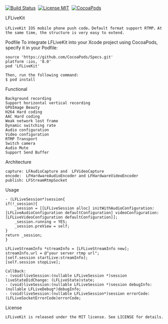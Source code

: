 
[![Build Status](https://travis-ci.org/chenliming777/LFLiveKit.svg)](https://travis-ci.org/chenliming777/LFLiveKit)&nbsp;
[![License MIT](https://img.shields.io/badge/license-MIT-green.svg?style=flat)](https://raw.githubusercontent.com/chenliming777/LFLiveKit/master/LICENSE)&nbsp;
[![CocoaPods](http://img.shields.io/cocoapods/v/LFLiveKit.svg?style=flat)](http://cocoapods.org/?q=LFLiveKit)&nbsp;

LFLiveKit

	LFLiveKit IOS mobile phone push code，Default format support RTMP，At the same time, the structure is very easy to extend.

Podfile
	To integrate LFLiveKit into your Xcode project using CocoaPods, specify it in your Podfile:
	
	source 'https://github.com/CocoaPods/Specs.git'
	platform :ios, '8.0'
	pod 'LFLiveKit'
	
	Then, run the following command:
	$ pod install


Functional

	Background recording
	Support horizontal vertical recording
	GPUImage Beauty
	H264 Hard coding
	AAC Hard coding
	Weak network lost frame
	Dynamic switching rate
	Audio configuration
	Video configuration
	RTMP Transport
	Switch camera
	Audio Mute
	Support Send Buffer
  

Architecture

	capture: LFAudioCapture and  LFVideoCapture
	encode:  LFHardwareAudioEncoder and LFHardwareVideoEncoder
	publish: LFStreamRtmpSocket
	
Usage
	
	- (LFLiveSession*)session{
    if(!_session){
        _session = [[LFLiveSession alloc] initWithAudioConfiguration:		   [LFLiveAudioConfiguration defaultConfiguration] videoConfiguration:			[LFLiveVideoConfiguration defaultConfiguration]];
        _session.running = YES;
        _session.preView = self;
    }
    return _session;
	}
	
	LFLiveStreamInfo *streamInfo = [LFLiveStreamInfo new];
	streamInfo.url = @"your server rtmp url";
	[self.session startLive:streamInfo];
	[self.session stopLive];
	
	CallBack:
	- (void)liveSession:(nullable LFLiveSession *)session liveStateDidChange: (LFLiveState)state;
	- (void)liveSession:(nullable LFLiveSession *)session debugInfo:(nullable LFLiveDebug*)debugInfo;
	- (void)liveSession:(nullable LFLiveSession*)session errorCode:(LFLiveSocketErrorCode)errorCode;
	
 License
 
 	LFLiveKit is released under the MIT license. See LICENSE for details.
	






